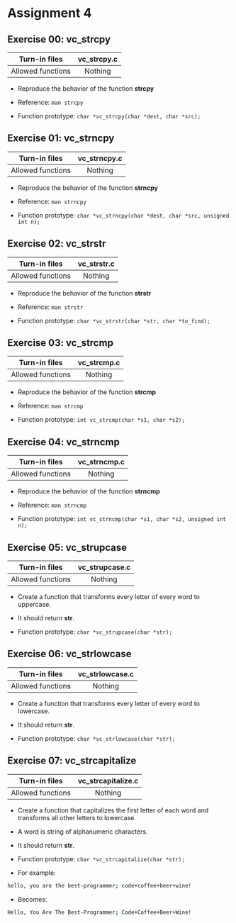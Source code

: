 # Assignment 4

## Exercise 00: vc_strcpy

|   Turn-in files   | vc_strcpy.c |
| :---------------: | :---------: |
| Allowed functions |   Nothing   |

- Reproduce the behavior of the function **strcpy**

- Reference: `man strcpy`

- Function prototype:
  `char *vc_strcpy(char *dest, char *src);`

## Exercise 01: vc_strncpy

|   Turn-in files   | vc_strncpy.c |
| :---------------: | :----------: |
| Allowed functions |   Nothing    |

- Reproduce the behavior of the function **strncpy**

- Reference: `man strncpy`

- Function prototype:
  `char *vc_strncpy(char *dest, char *src, unsigned int n);`

## Exercise 02: vc_strstr

|   Turn-in files   | vc_strstr.c |
| :---------------: | :---------: |
| Allowed functions |   Nothing   |

- Reproduce the behavior of the function **strstr**

- Reference: `man strstr`

- Function prototype:
  `char *vc_strstr(char *str, char *to_find);`

## Exercise 03: vc_strcmp

|   Turn-in files   | vc_strcmp.c |
| :---------------: | :---------: |
| Allowed functions |   Nothing   |

- Reproduce the behavior of the function **strcmp**

- Reference: `man strcmp`

- Function prototype:
  `int vc_strcmp(char *s1, char *s2);`

## Exercise 04: vc_strncmp

|   Turn-in files   | vc_strncmp.c |
| :---------------: | :----------: |
| Allowed functions |   Nothing    |

- Reproduce the behavior of the function **strncmp**

- Reference: `man strncmp`

- Function prototype:
  `int vc_strncmp(char *s1, char *s2, unsigned int n);`

## Exercise 05: vc_strupcase

|   Turn-in files   | vc_strupcase.c |
| :---------------: | :------------: |
| Allowed functions |    Nothing     |

- Create a function that transforms every letter of every word to uppercase.

- It should return **str**.

- Function prototype:
  `char *vc_strupcase(char *str);`

## Exercise 06: vc_strlowcase

|   Turn-in files   | vc_strlowcase.c |
| :---------------: | :-------------: |
| Allowed functions |     Nothing     |

- Create a function that transforms every letter of every word to lowercase.

- It should return **str**.

- Function prototype:
  `char *vc_strlowcase(char *str);`

## Exercise 07: vc_strcapitalize

|   Turn-in files   | vc_strcapitalize.c |
| :---------------: | :----------------: |
| Allowed functions |      Nothing       |

- Create a function that capitalizes the first letter of each word and transforms all other letters to lowercase.

- A word is string of alphanumeric characters.

- It should return **str**.

- Function prototype:
  `char *vc_strcapitalize(char *str);`

- For example:

```bash
hello, you are the best-programmer; code+coffee+beer+wine!
```

- Becomes:

```bash
Hello, You Are The Best-Programmer; Code+Coffee+Beer+Wine!
```
